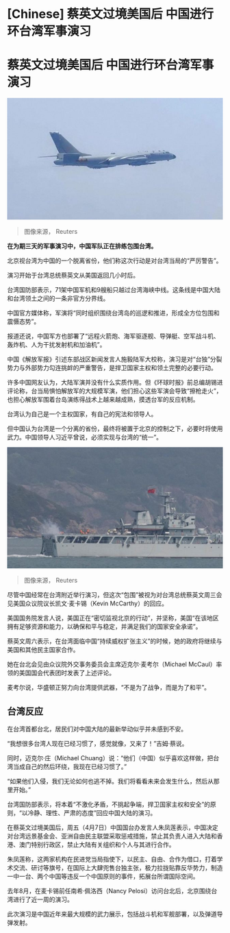 # [Chinese] 蔡英文过境美国后 中国进行环台湾军事演习

#  蔡英文过境美国后 中国进行环台湾军事演习


![中国进行环台军事演习](_129314165_fcdae8f3c9f9d715544280872f503df6ed08fff2.jpg)

> 图像来源，  Reuters

**在为期三天的军事演习中，中国军队正在排练包围台湾。**

北京视台湾为中国的一个脱离省份，他们称这次行动是对台湾当局的“严厉警告”。

演习开始于台湾总统蔡英文从美国返回几小时后。

台湾国防部表示，71架中国军机和9艘船只越过台湾海峡中线。这条线是中国大陆和台湾领土之间的一条非官方分界线。

中国官方媒体称，军演将“同时组织围绕台湾岛的巡逻和推进，形成全方位包围和震慑态势”。

报道还说，中国军方也部署了“远程火箭炮、海军驱逐舰、导弹艇、空军战斗机、轰炸机、人为干扰发射机和加油机”。

中国《解放军报》引述东部战区新闻发言人施毅陆军大校称，演习是对“台独”分裂势力与外部势力勾连挑衅的严重警告，是捍卫国家主权和领土完整的必要行动。

许多中国网友认为，大陆军演并没有什么实质作用。但《环球时报》前总编胡锡进评论称，台当局惧怕解放军的大规模军演，他们担心这些军演会导致“擦枪走火”，也担心解放军围着台岛演练得战术上越来越成熟，摸透台军的反应机制。

台湾认为自己是一个主权国家，有自己的宪法和领导人。

但中国认为台湾是一个分离的省份，最终将被置于北京的控制之下，必要时将使用武力。中国领导人习近平曾说，必须实现与台湾的“统一”。

![中国军演](_129309010_271d6f5563e61c267f02d9fcd108f96930bb0df70_0_3000_20011000x667.jpg)

> 图像来源，  Reuters

尽管中国经常在台湾附近举行演习，但这次“包围”被视为对台湾总统蔡英文周三会见美国众议院议长凯文·麦卡锡（Kevin McCarthy）的回应。

美国国务院发言人说，美国正在“密切监视北京的行动”，并坚称，美国“在该地区拥有足够资源和能力，以确保和平与稳定，并满足我们的国家安全承诺”。

蔡英文周六表示，在台湾面临中国“持续威权扩张主义”的时候，她的政府将继续与美国和其他民主国家合作。

她在台北会见由众议院外交事务委员会主席迈克尔·麦考尔（Michael McCaul）率领的美国国会代表团时发表了上述评论。

麦考尔说，华盛顿正努力向台湾提供武器，“不是为了战争，而是为了和平”。

##  台湾反应

在台湾首都台北，居民们对中国大陆的最新举动似乎并未感到不安。

“我想很多台湾人现在已经习惯了，感觉就像，又来了！”吉姆·蔡说。

同时，迈克尔·庄（Michael Chuang）说：“他们（中国）似乎喜欢这样做，把台湾当成自己的然后环绕，我现在已经习惯了。”

“如果他们入侵，我们无论如何也逃不掉。我们将看看未来会发生什么，然后从那里开始。”

台湾国防部表示，将本着“不激化矛盾，不挑起争端，捍卫国家主权和安全”的原则，“以冷静、理性、严肃的态度”回应中国大陆的演习。


在蔡英文过境美国后，周五（4月7日）中国国台办发言人朱凤莲表示，中国决定对台湾远景基金会、亚洲自由民主联盟采取惩戒措施，禁止其负责人进入大陆和香港、澳门特别行政区，禁止大陆有关组织和个人与其进行合作。

朱凤莲称，这两家机构在民进党当局指使下，以民主、自由、合作为借口，打着学术交流、研讨等旗号，在国际上大肆兜售台独主张，极力拉拢贴靠反华势力，制造一中一台、两个中国等违反一个中国原则的事件，拓展台所谓国际空间。

去年8月，在麦卡锡前任南希·佩洛西（Nancy Pelosi）访问台北后，北京围绕台湾进行了近一周的演习。

此次演习是中国近年来最大规模的武力展示，包括战斗机和军舰部署，以及弹道导弹发射。


